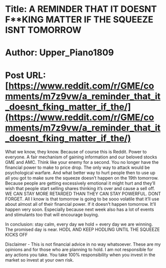 # Title: A REMINDER THAT IT DOESNT F**KING MATTER IF THE SQUEEZE ISNT TOMORROW
# Author: Upper_Piano1809
# Post URL: [https://www.reddit.com/r/GME/comments/m7z9vw/a_reminder_that_it_doesnt_fking_matter_if_the/](https://www.reddit.com/r/GME/comments/m7z9vw/a_reminder_that_it_doesnt_fking_matter_if_the/)


What we know, they know. Because of course this is Reddit. Power to everyone. A fair mechanism of gaining information and our beloved stocks GME and AMC. Think like your enemy for a second. You no longer have the financial power to make to price drop. The only way to attack would be psychological warfare. And what better way to hurt people then to use up all you got to make sure the squeeze doesn’t happen on the 19th tomorrow. Because people are getting excessively emotional it might hurt and they’ll wish that people start selling shares thinking it’s over and cause a sell off. WE CAN STAY MORE RETARDED THAN THEY CAN STAY POWERFUL. DONT FORGET. All I know is that tomorrow is going to be sooo volatile that it’ll use about almost all of their financial power. If it doesn’t happen tomorrow. It’ll happen very soon. Especially because next week also has a lot of events and stimulants too that will encourage buying. 

In conclusion: stay calm, every day we hold = every day we are winning. The promised day is near. HODL AND KEEP HODLING UNTIL THE SQUEEZE KICKS OFF

Disclaimer - This is not financial advice in no way whatsoever. These are my opinions and for those who are planning to hold. I am not responsible for any actions you take. You take 100% responsibility when you invest in the market so invest at your own risk.